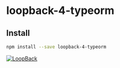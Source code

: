 # loopback-4-typeorm

## Install

```bash
npm install --save loopback-4-typeorm
```

[![LoopBack](<https://github.com/strongloop/loopback-next/raw/master/docs/site/imgs/branding/Powered-by-LoopBack-Badge-(blue)-@2x.png>)](http://loopback.io/)
